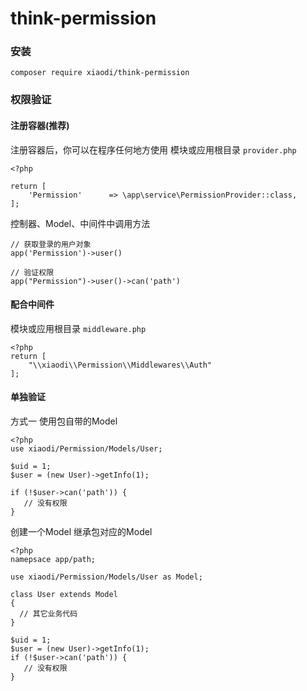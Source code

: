 # think-permission

### 安装
```
composer require xiaodi/think-permission
```

### 权限验证
#### 注册容器(推荐)
注册容器后，你可以在程序任何地方使用
模块或应用根目录 `provider.php`
```
<?php

return [
    'Permission'      => \app\service\PermissionProvider::class,
];

```

控制器、Model、中间件中调用方法
```
// 获取登录的用户对象
app('Permission')->user()

// 验证权限
app("Permission")->user()->can('path')
```

#### 配合中间件
模块或应用根目录 `middleware.php`
```
<?php
return [
    "\\xiaodi\\Permission\\Middlewares\\Auth"
];
```
#### 单独验证
方式一 使用包自带的Model
```
<?php
use xiaodi/Permission/Models/User;

$uid = 1;
$user = (new User)->getInfo(1);

if (!$user->can('path')) {
   // 没有权限
} 
```

创建一个Model 继承包对应的Model
```
<?php
namepsace app/path;

use xiaodi/Permission/Models/User as Model;

class User extends Model
{
  // 其它业务代码
}

$uid = 1;
$user = (new User)->getInfo(1);
if (!$user->can('path')) {
   // 没有权限
} 
```
